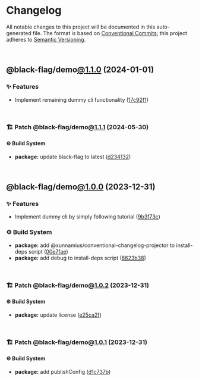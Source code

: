 # Changelog

All notable changes to this project will be documented in this auto-generated
file. The format is based on [Conventional Commits][1];
this project adheres to [Semantic Versioning][2].

<br />

## @black-flag/demo[@1.1.0][3] (2024-01-01)

### ✨ Features

- Implement remaining dummy cli functionality ([17c92f1][4])

<br />

### 🏗️ Patch @black-flag/demo[@1.1.1][5] (2024-05-30)

#### ⚙️ Build System

- **package:** update black-flag to latest ([d234132][6])

<br />

## @black-flag/demo[@1.0.0][7] (2023-12-31)

### ✨ Features

- Implement dummy cli by simply following tutorial ([9b3f73c][8])

### ⚙️ Build System

- **package:** add @xunnamius/conventional-changelog-projector to install-deps script ([00e7fae][9])
- **package:** add debug to install-deps script ([6623b38][10])

<br />

### 🏗️ Patch @black-flag/demo[@1.0.2][11] (2023-12-31)

#### ⚙️ Build System

- **package:** update license ([e25ca2f][12])

<br />

### 🏗️ Patch @black-flag/demo[@1.0.1][13] (2023-12-31)

#### ⚙️ Build System

- **package:** add publishConfig ([d1c737b][14])

[1]: https://conventionalcommits.org
[2]: https://semver.org
[3]: https://github.com/Xunnamius/black-flag-demo/compare/@black-flag/demo@1.0.2...@black-flag/demo@1.1.0
[4]: https://github.com/Xunnamius/black-flag-demo/commit/17c92f14d48d2009577206ccf4d2ae79c0c6d586
[5]: https://github.com/Xunnamius/black-flag-demo/compare/@black-flag/demo@1.1.0...@black-flag/demo@1.1.1
[6]: https://github.com/Xunnamius/black-flag-demo/commit/d2341326792e5336510889d40378907a6d2eda77
[7]: https://github.com/Xunnamius/black-flag-demo/compare/9b3f73c3fdb271c95720e8df08a1de947ecafe0a...@black-flag/demo@1.0.0
[8]: https://github.com/Xunnamius/black-flag-demo/commit/9b3f73c3fdb271c95720e8df08a1de947ecafe0a
[9]: https://github.com/Xunnamius/black-flag-demo/commit/00e7faee75075ccd767fe45dff2afc599c823db0
[10]: https://github.com/Xunnamius/black-flag-demo/commit/6623b382d0faa57e568749c81a167f4350c56b1b
[11]: https://github.com/Xunnamius/black-flag-demo/compare/@black-flag/demo@1.0.1...@black-flag/demo@1.0.2
[12]: https://github.com/Xunnamius/black-flag-demo/commit/e25ca2f0ad070c4164a358a910c3a0966d2372cd
[13]: https://github.com/Xunnamius/black-flag-demo/compare/@black-flag/demo@1.0.0...@black-flag/demo@1.0.1
[14]: https://github.com/Xunnamius/black-flag-demo/commit/d1c737b09ee99908bc76df1712307445cd93539e
